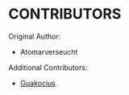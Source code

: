 # CONTRIBUTORS

Original Author:
- Atomarverseucht

Additional Contributors:
- [Guakocius](https://github.com/Guakocius)
